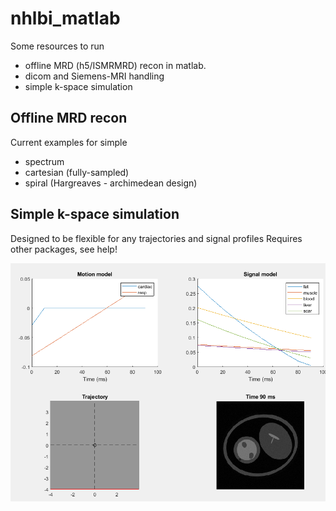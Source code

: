 # nhlbi_matlab

Some resources to run
- offline MRD (h5/ISMRMRD) recon in matlab.
- dicom and Siemens-MRI handling
- simple k-space simulation

## Offline MRD recon    
Current examples for simple
- spectrum
- cartesian (fully-sampled)
- spiral (Hargreaves - archimedean design)

## Simple k-space simulation
Designed to be flexible for any trajectories and signal profiles
Requires other packages, see help!

![simple mri simulator](simple_cardiac_simulator/sim_crt_example.png)

